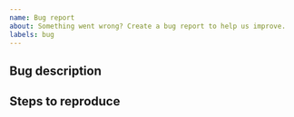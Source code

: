 ```yaml
---
name: Bug report
about: Something went wrong? Create a bug report to help us improve.
labels: bug
---
```


<!--
Thanks for submitting a bug report.
Please fill out the  sections below.
-->

## Bug description

<!--
Are you getting an error message?
Is the behavior different from expected?
Have you tried running `thumbsup <args> --log debug`?
-->

## Steps to reproduce

<!--
Please provide minimal steps to reproduce the issue.
-->
